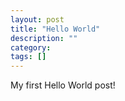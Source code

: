 ```yaml
---
layout: post
title: "Hello World"
description: ""
category: 
tags: []
---
```

My first Hello World post!

